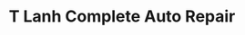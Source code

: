 ---
title: "T Lanh Complete Auto Repair"
url: /houston/t-lanh-complete-auto-repair/
shop: Autowerkstatt
---
